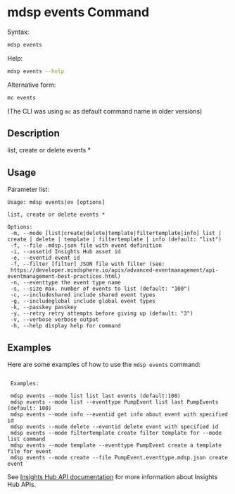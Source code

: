 # mdsp events Command

Syntax:

```bash
mdsp events
```

Help:

```bash
mdsp events --help
```

Alternative form:

```bash
mc events
```

(The CLI was using `mc` as default command name in older versions)

## Description

list, create or delete events *

## Usage

Parameter list:

```text
Usage: mdsp events|ev [options]

list, create or delete events *

Options:
 -m, --mode [list|create|delete|template|filtertemplate|info] list | create | delete | template | filtertemplate | info (default: "list")
 -f, --file .mdsp.json file with event definition
 -i, --assetid Insights Hub asset id
 -e, --eventid event id
 -f, --filter [filter] JSON file with filter (see:
 https://developer.mindsphere.io/apis/advanced-eventmanagement/api-eventmanagement-best-practices.html)
 -n, --eventtype the event type name
 -s, --size max. number of events to list (default: "100")
 -c, --includeshared include shared event types
 -g, --includeglobal include global event types
 -k, --passkey passkey
 -y, --retry retry attempts before giving up (default: "3")
 -v, --verbose verbose output
 -h, --help display help for command

```

## Examples

Here are some examples of how to use the `mdsp events` command:

```text

 Examples:

 mdsp events --mode list list last events (default:100)
 mdsp events --mode list --eventtype PumpEvent list last PumpEvents (default: 100)
 mdsp events --mode info --eventid get info about event with specified id
 mdsp events --mode delete --eventid delete event with specified id
 mdsp events --mode filtertemplate create filter template for --mode list command
 mdsp events --mode template --eventtype PumpEvent create a template file for event 
 mdsp events --mode create --file PumpEvent.eventtype.mdsp.json create event

```

See [Insights Hub API documentation](https://documentation.mindsphere.io/MindSphere/apis/index.html) for more information about Insights Hub APIs.
